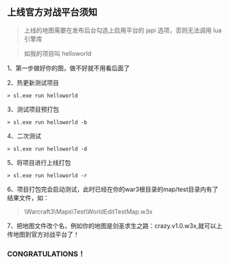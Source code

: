 ## 上线官方对战平台须知

> 上线的地图需要在发布后台勾选上启用平台的 japi 选项，否则无法调用 lua 引擎库

> 如我的项目叫 helloworld

1、第一步做好你的图，做不好就不用看后面了

2、热更新测试项目

```
> sl.exe run helloworld
```

3、测试项目预打包

```
> sl.exe run helloworld -b
```

4、二次测试

```
> sl.exe run helloworld -d
```

5、将项目进行上线打包

```
> sl.exe run helloworld -r
```

6、项目打包完会启动测试，此时已经在你的war3根目录的map/test目录内有了结果文件，如：

> \Warcraft3\Maps\Test\WorldEditTestMap.w3x

7、把地图文件改个名，例如你的地图是剑圣求生之路：crazy.v1.0.w3x,就可以上传地图到官方对战平台了！

### CONGRATULATIONS！
